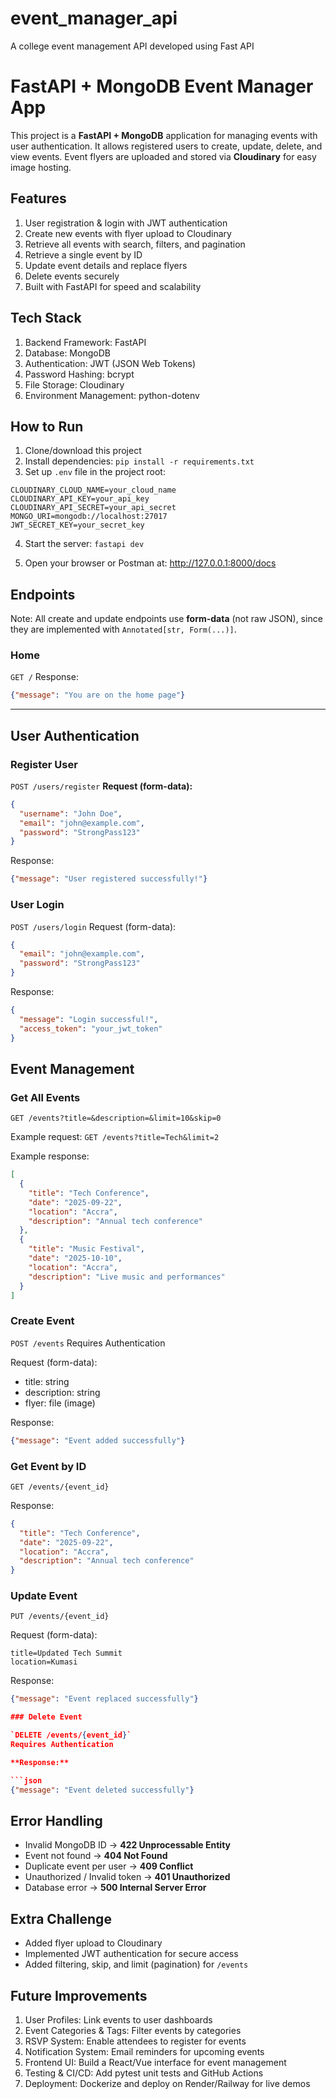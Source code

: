 # event_manager_api

A college event management API developed using Fast API

# FastAPI + MongoDB Event Manager App

This project is a **FastAPI + MongoDB** application for managing events with user authentication. It allows registered users to create, update, delete, and view events. Event flyers are uploaded and stored via **Cloudinary** for easy image hosting.

## Features

1. User registration & login with JWT authentication
2. Create new events with flyer upload to Cloudinary
3. Retrieve all events with search, filters, and pagination
4. Retrieve a single event by ID
5. Update event details and replace flyers
6. Delete events securely
7. Built with FastAPI for speed and scalability

## Tech Stack

1. Backend Framework: FastAPI
2. Database: MongoDB
3. Authentication: JWT (JSON Web Tokens)
4. Password Hashing: bcrypt
5. File Storage: Cloudinary
6. Environment Management: python-dotenv

## How to Run

1. Clone/download this project
2. Install dependencies: `pip install -r requirements.txt`
3. Set up `.env` file in the project root:

```
CLOUDINARY_CLOUD_NAME=your_cloud_name
CLOUDINARY_API_KEY=your_api_key
CLOUDINARY_API_SECRET=your_api_secret
MONGO_URI=mongodb://localhost:27017
JWT_SECRET_KEY=your_secret_key
```

4. Start the server: `fastapi dev`
   
5. Open your browser or Postman at: http://127.0.0.1:8000/docs

## Endpoints

Note: All create and update endpoints use **form-data** (not raw JSON), since they are implemented with `Annotated[str, Form(...)]`.

### Home

`GET /`
Response:

```json
{"message": "You are on the home page"}
```

---

## User Authentication

### Register User

`POST /users/register`
**Request (form-data):**

```json
{
  "username": "John Doe",
  "email": "john@example.com",
  "password": "StrongPass123"
}
```

Response:

```json
{"message": "User registered successfully!"}
```

### User Login

`POST /users/login`
Request (form-data):

```json
{
  "email": "john@example.com",
  "password": "StrongPass123"
}
```

Response:

```json
{
  "message": "Login successful!",
  "access_token": "your_jwt_token"
}
```

## Event Management

### Get All Events

`GET /events?title=&description=&limit=10&skip=0`

Example request:
`GET /events?title=Tech&limit=2`

Example response:

```json
[
  {
    "title": "Tech Conference",
    "date": "2025-09-22",
    "location": "Accra",
    "description": "Annual tech conference"
  },
  {
    "title": "Music Festival",
    "date": "2025-10-10",
    "location": "Accra",
    "description": "Live music and performances"
  }
]
```

### Create Event

`POST /events`
Requires Authentication

Request (form-data):

* title: string
* description: string
* flyer: file (image)

Response:

```json
{"message": "Event added successfully"}
```

### Get Event by ID

`GET /events/{event_id}`

Response:

```json
{
  "title": "Tech Conference",
  "date": "2025-09-22",
  "location": "Accra",
  "description": "Annual tech conference"
}
```

### Update Event

`PUT /events/{event_id}`

Request (form-data):

```
title=Updated Tech Summit
location=Kumasi
```

Response:

```json
{"message": "Event replaced successfully"}

### Delete Event

`DELETE /events/{event_id}`
Requires Authentication

**Response:**

```json
{"message": "Event deleted successfully"}
```

## Error Handling

* Invalid MongoDB ID → **422 Unprocessable Entity**
* Event not found → **404 Not Found**
* Duplicate event per user → **409 Conflict**
* Unauthorized / Invalid token → **401 Unauthorized**
* Database error → **500 Internal Server Error**



## Extra Challenge

* Added flyer upload to Cloudinary
* Implemented JWT authentication for secure access
* Added filtering, skip, and limit (pagination) for `/events`



## Future Improvements

1. User Profiles: Link events to user dashboards
2. Event Categories & Tags: Filter events by categories
3. RSVP System: Enable attendees to register for events
4. Notification System: Email reminders for upcoming events
5. Frontend UI: Build a React/Vue interface for event management
6. Testing & CI/CD: Add pytest unit tests and GitHub Actions
7. Deployment: Dockerize and deploy on Render/Railway for live demos

